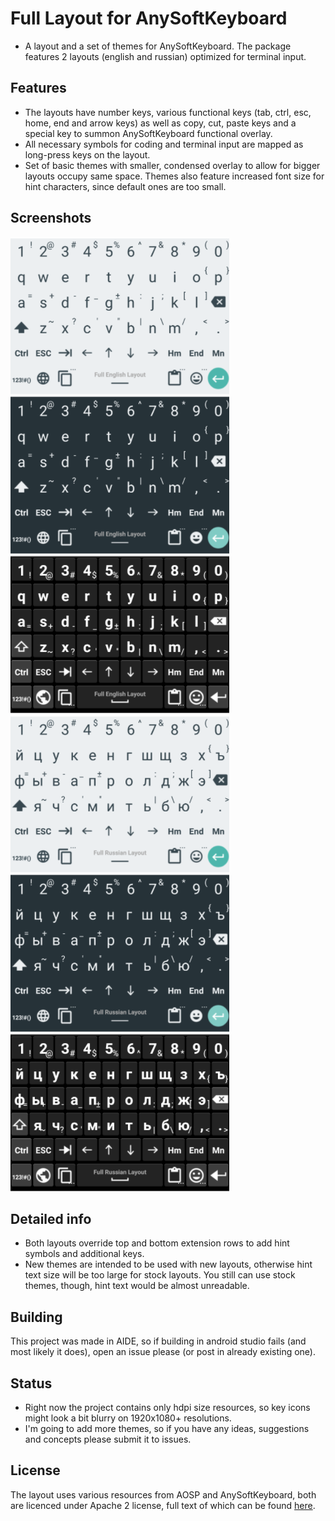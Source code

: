 # Full Layout for AnySoftKeyboard
* A layout and a set of themes for AnySoftKeyboard. The package features 2 layouts (english and russian) optimized for terminal input.
## Features
* The layouts have number keys, various functional keys (tab, ctrl, esc, home, end and arrow keys)
as well as copy, cut, paste keys and a special key to summon AnySoftKeyboard functional overlay.
* All necessary symbols for coding and terminal input are mapped as long-press keys on the layout.
* Set of basic themes with smaller, condensed overlay to allow for bigger layouts occupy same space. Themes also feature increased font size for hint characters, since default ones are too small.
## Screenshots
![Screenshot](/img/lxxlight_eng.png?raw=true) 
![Screenshot](/img/lxxdark_eng.png?raw=true) 
![Screenshot](/img/ics_eng.png?raw=true) 
![Screenshot](/img/lxxlight_ru.png?raw=true) 
![Screenshot](/img/lxxdark_ru.png?raw=true) 
![Screenshot](/img/ics_ru.png?raw=true) 
## Detailed info
* Both layouts override top and bottom extension rows to add hint symbols and additional keys.
* New themes are intended to be used with new layouts, otherwise hint text size will be too large for stock layouts. You still can use stock themes, though, hint text would be almost unreadable.
## Building
This project was made in AIDE, so if building in android studio fails (and most likely it does), open an issue please (or post in already existing one).
## Status
* Right now the project contains only hdpi size resources, so key icons might look a bit blurry on 1920x1080+ resolutions.
* I'm going to add more themes, so if you have any ideas, suggestions and concepts please submit it to issues.
## License
The layout uses various resources from AOSP and AnySoftKeyboard, both are licenced under Apache 2 license, full text of which can be found [here](https://www.apache.org/licenses/LICENSE-2.0.html).